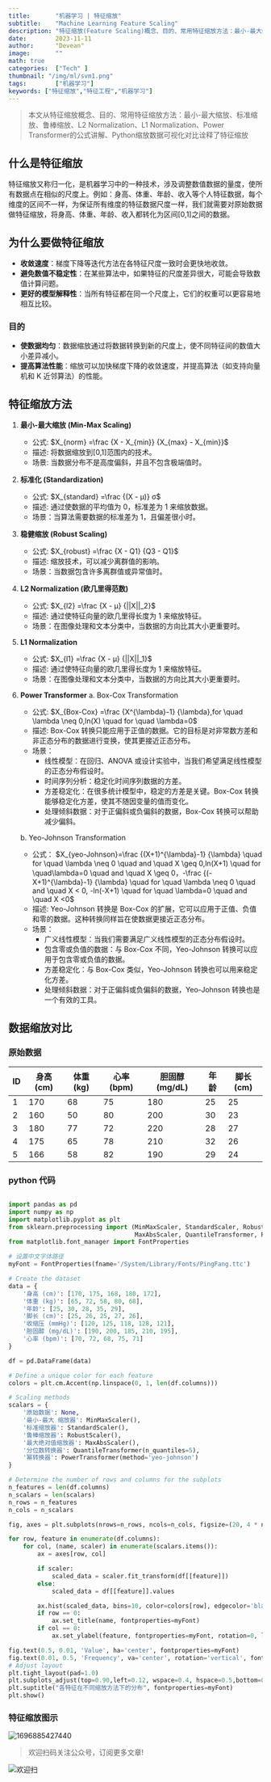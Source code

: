 ```yaml
---
title:       "机器学习 | 特征缩放"
subtitle:    "Machine Learning Feature Scaling"
description: "特征缩放(Feature Scaling)概念、目的、常用特征缩放方法：最小-最大缩放、标准缩放、鲁棒缩放、L2 Normalization、L1 Normalization、Power Transformer的公式讲解、Python缩放数据可视化对比诠释了特征缩放"
date:        2023-11-11
author:      "Devean"
image:       ""
math: true
categories:  ["Tech" ]
thumbnail: "/img/ml/svm1.png"
tags:        ["机器学习"]
keywords: ["特征缩放","特征工程","机器学习"]
---
```


> 本文从特征缩放概念、目的、常用特征缩放方法：最小-最大缩放、标准缩放、鲁棒缩放、L2 Normalization、L1 Normalization、Power Transformer的公式讲解、Python缩放数据可视化对比诠释了特征缩放

## 什么是特征缩放
 
特征缩放又称归一化，是机器学习中的一种技术，涉及调整数值数据的量度，使所有数据点在相似的尺度上。例如：身高、体重、年龄、收入等个人特征数据，每个维度的区间不一样，为保证所有维度的特征数据尺度一样，我们就需要对原始数据做特征缩放，将身高、体重、年龄、收入都转化为区间[0,1]之间的数据。

<!--more-->

## 为什么要做特征缩放

- **收敛速度**：梯度下降等迭代方法在各特征尺度一致时会更快地收敛。
- **避免数值不稳定性**：在某些算法中，如果特征的尺度差异很大，可能会导致数值计算问题。
- **更好的模型解释性**：当所有特征都在同一个尺度上，它们的权重可以更容易地相互比较。

### 目的

- **使数据均匀**：数据缩放通过将数据转换到新的尺度上，使不同特征间的数值大小差异减小。
- **提高算法性能**：缩放可以加快梯度下降的收敛速度，并提高算法（如支持向量机和 K 近邻算法）的性能。

## 特征缩放方法

1. **最小-最大缩放 (Min-Max Scaling)**

    - 公式: $X_{norm} =\frac {X - X_{min}}  {X_{max} - X_{min}}$
    - 描述: 将数据缩放到[0,1]范围内的技术。
    - 场景: 当数据分布不是高度偏斜，并且不包含极端值时。

2. **标准化 (Standardization)**

    - 公式: $X_{standard} =\frac {(X - μ)}  σ$
    - 描述: 通过使数据的平均值为 0，标准差为 1 来缩放数据。
    - 场景：当算法需要数据的标准差为 1，且偏差很小时。

3. **稳健缩放 (Robust Scaling)**
    - 公式: $X_{robust} =\frac {X - Q1} {Q3 - Q1}$
    - 描述: 缩放技术，可以减少离群值的影响。
    - 场景：当数据包含许多离群值或异常值时。
4. **L2 Normalization (欧几里得范数)**

    - 公式: $X_{l2} =\frac {X - μ}  {||X||_2}$
    - 描述: 通过使特征向量的欧几里得长度为 1 来缩放特征。
    - 场景：在图像处理和文本分类中，当数据的方向比其大小更重要时。

5. **L1 Normalization**

    - 公式: $X_{l1} =\frac {X - μ}  {||X||_1}$
    - 描述: 通过使特征向量的欧几里得长度为 1 来缩放特征。
    - 场景：在图像处理和文本分类中，当数据的方向比其大小更重要时。

6. **Power Transformer**
   a. Box-Cox Transformation

    - 公式: $X_{Box-Cox} =\frac {X^{\lambda}-1} {\lambda},for \quad \lambda \neq 0,ln(X) \quad for \quad \lambda=0$
    - 描述: Box-Cox 转换只能应用于正值的数据。它的目标是对非常数方差和非正态分布的数据进行变换，使其更接近正态分布。
    - 场景：
        - 线性模型：在回归、ANOVA 或设计实验中，当我们希望满足线性模型的正态分布假设时。
        - 时间序列分析：稳定化时间序列数据的方差。
        - 方差稳定化：在很多统计模型中，稳定的方差是关键。Box-Cox 转换能够稳定化方差，使其不随因变量的值而变化。
        - 处理倾斜数据：对于正偏斜或负偏斜的数据，Box-Cox 转换可以帮助减少偏斜。

   b. Yeo-Johnson Transformation

    - 公式：
      $X_{yeo-Johnson}=\frac {(X+1)^{\lambda}-1} {\lambda} \quad for \quad \lambda \neq 0 \quad and \quad X \geq 0,ln(X+1) \quad for \quad\lambda=0 \quad and \quad X \geq 0，-\frac {(-X+1)^{\lambda}-1} {\lambda} \quad for \quad \lambda \neq 0 \quad and \quad X < 0, -ln(-X+1) \quad for \quad \lambda=0 \quad and \quad X <0$
    - 描述: Yeo-Johnson 转换是 Box-Cox 的扩展，它可以应用于正值、负值和零的数据。这种转换同样旨在使数据更接近正态分布。
    - 场景：
        - 广义线性模型：当我们需要满足广义线性模型的正态分布假设时。
        - 包含零或负值的数据：与 Box-Cox 不同，Yeo-Johnson 转换可以应用于包含零或负值的数据。
        - 方差稳定化：与 Box-Cox 类似，Yeo-Johnson 转换也可以用来稳定化方差。
        - 处理倾斜数据：对于正偏斜或负偏斜的数据，Yeo-Johnson 转换也是一个有效的工具。

## 数据缩放对比

### 原始数据

| ID  | 身高(cm) | 体重(kg) | 心率(bpm) | 胆固醇(mg/dL) | 年龄 | 脚长(cm) |
| --- | -------- | -------- | --------- | ------------- | ---- | -------- |
| 1   | 170      | 68       | 75        | 180           | 25   | 25       |
| 2   | 160      | 50       | 80        | 200           | 30   | 23       |
| 3   | 180      | 77       | 72        | 220           | 28   | 27       |
| 4   | 175      | 65       | 78        | 210           | 32   | 26       |
| 5   | 166      | 58       | 82        | 190           | 29   | 24       |

### python 代码

```python

import pandas as pd
import numpy as np
import matplotlib.pyplot as plt
from sklearn.preprocessing import (MinMaxScaler, StandardScaler, RobustScaler,
                                   MaxAbsScaler, QuantileTransformer, PowerTransformer)
from matplotlib.font_manager import FontProperties

# 设置中文字体路径
myFont = FontProperties(fname='/System/Library/Fonts/PingFang.ttc')

# Create the dataset
data = {
    '身高 (cm)': [170, 175, 168, 180, 172],
    '体重 (kg)': [65, 72, 58, 80, 68],
    '年龄': [25, 30, 28, 35, 29],
    '脚长 (cm)': [25, 26, 25, 27, 26],
    '收缩压 (mmHg)': [120, 125, 118, 128, 121],
    '胆固醇 (mg/dL)': [190, 200, 185, 210, 195],
    '心率 (bpm)': [70, 72, 68, 75, 71]
}

df = pd.DataFrame(data)

# Define a unique color for each feature
colors = plt.cm.Accent(np.linspace(0, 1, len(df.columns)))

# Scaling methods
scalars = {
    '原始数据': None,
    '最小-最大 缩放器': MinMaxScaler(),
    '标准缩放器': StandardScaler(),
    '鲁棒缩放器': RobustScaler(),
    '最大绝对值缩放器': MaxAbsScaler(),
    '分位数转换器': QuantileTransformer(n_quantiles=5),
    '幂转换器': PowerTransformer(method='yeo-johnson')
}

# Determine the number of rows and columns for the subplots
n_features = len(df.columns)
n_scalars = len(scalars)
n_rows = n_features
n_cols = n_scalars

fig, axes = plt.subplots(nrows=n_rows, ncols=n_cols, figsize=(20, 4 * n_features))

for row, feature in enumerate(df.columns):
    for col, (name, scaler) in enumerate(scalars.items()):
        ax = axes[row, col]

        if scaler:
            scaled_data = scaler.fit_transform(df[[feature]])
        else:
            scaled_data = df[[feature]].values

        ax.hist(scaled_data, bins=10, color=colors[row], edgecolor='black')
        if row == 0:
            ax.set_title(name, fontproperties=myFont)
        if col == 0:
            ax.set_ylabel(feature, fontproperties=myFont, rotation=0, labelpad=60, ha='right')

fig.text(0.5, 0.01, 'Value', ha='center', fontproperties=myFont)
fig.text(0.01, 0.5, 'Frequency', va='center', rotation='vertical', fontproperties=myFont)
# Adjust layout
plt.tight_layout(pad=1.0)
plt.subplots_adjust(top=0.90,left=0.12, wspace=0.4, hspace=0.5,bottom=0.08)
plt.suptitle("各特征在不同缩放方法下的分布", fontproperties=myFont)
plt.show()

```

### 特征缩放图示


![1696885427440](https://picx.zhimg.com/70/v2-8c14f9c712e3377ac8a94917dc2ff8c5_1440w.avis?source=172ae18b&biz_tag=Post)


> 欢迎扫码关注公众号，订阅更多文章!

![欢迎扫](/img/public-plantform-qr.png)
